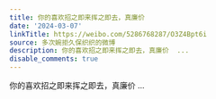 ```yaml
---
title: 你的喜欢招之即来挥之即去，真廉价
date: '2024-03-07'
linkTitle: https://weibo.com/5286768287/O3Z4Bpt6i
source: 多次婉拒久保织织的微博
description: 你的喜欢招之即来挥之即去，真廉价  ...
disable_comments: true
---
```

你的喜欢招之即来挥之即去，真廉价  ...